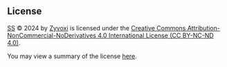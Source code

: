 ## License

[SS](https://github.com/Zyvoxi/SS) © 2024 by [Zyvoxi](https://github.com/Zyvoxi) is licensed under the [Creative Commons Attribution-NonCommercial-NoDerivatives 4.0 International License (CC BY-NC-ND 4.0)](https://creativecommons.org/licenses/by-nc-nd/4.0/legalcode).

You may view a summary of the license [here](https://creativecommons.org/licenses/by-nc-nd/4.0/).
